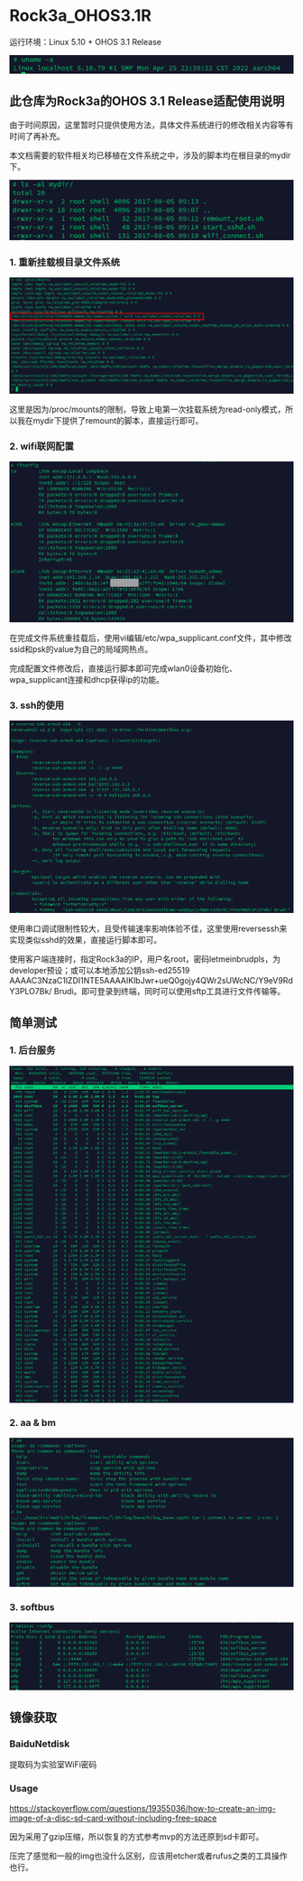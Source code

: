 # Rock3a_OHOS3.1R

运行环境：Linux 5.10 + OHOS 3.1 Release

![version](./img/version.png)

## 此仓库为Rock3a的OHOS 3.1 Release适配使用说明

由于时间原因，这里暂时只提供使用方法，具体文件系统进行的修改相关内容等有时间了再补充。

本文档需要的软件相关均已移植在文件系统之中，涉及的脚本均在根目录的mydir下。

![dir](./img/dir.png)

### 1. 重新挂载根目录文件系统

![remount](./img/remount.png)

这里是因为/proc/mounts的限制，导致上电第一次挂载系统为read-only模式，所以我在mydir下提供了remount的脚本，直接运行即可。

### 2. wifi联网配置

![wlan0](./img/wlan0.png)

在完成文件系统重挂载后，使用vi编辑/etc/wpa_supplicant.conf文件，其中修改ssid和psk的value为自己的局域网热点。

完成配置文件修改后，直接运行脚本即可完成wlan0设备初始化、wpa_supplicant连接和dhcp获得ip的功能。

### 3. ssh的使用

![reverse-ssh](./img/reverse-ssh.png)

使用串口调试限制性较大，且受传输速率影响体验不佳，这里使用reversessh来实现类似sshd的效果，直接运行脚本即可。

使用客户端连接时，指定Rock3a的IP，用户名root，密码letmeinbrudpls，为developer预设；或可以本地添加公钥ssh-ed25519 AAAAC3NzaC1lZDI1NTE5AAAAIKlbJwr+ueQ0gojy4QWr2sUWcNC/Y9eV9RdY3PLO7Bk/ Brudi。即可登录到终端，同时可以使用sftp工具进行文件传输等。

## 简单测试

### 1. 后台服务

![services](./img/services.png)

### 2. aa & bm

![aabm](./img/aa_bm.png)

### 3. softbus

![softbus](./img/softbus.png)

## 镜像获取

### BaiduNetdisk



提取码为实验室WiFi密码

### Usage

https://stackoverflow.com/questions/19355036/how-to-create-an-img-image-of-a-disc-sd-card-without-including-free-space

因为采用了gzip压缩，所以恢复的方式参考mvp的方法还原到sd卡即可。

压完了感觉和一般的img也没什么区别，应该用etcher或者rufus之类的工具操作也行。
